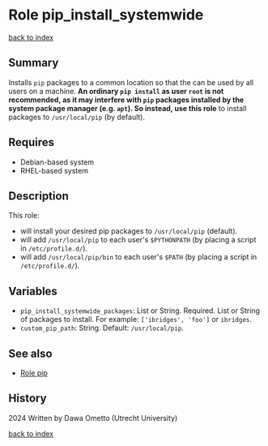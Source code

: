 # Role pip_install_systemwide
[back to index](../index.md#Roles)

## Summary

Installs `pip` packages to a common location so that the can be used by all users on a machine. **An ordinary `pip install` as user `root` is not recommended, as it may interfere with `pip` packages installed by the system package manager (e.g. `apt`). So instead, use this role** to install packages to `/usr/local/pip` (by default).

## Requires

* Debian-based system
* RHEL-based system

## Description
This role:

- will install your desired pip packages to `/usr/local/pip` (default).
- will add `/usr/local/pip` to each user's `$PYTHONPATH` (by placing a script in `/etc/profile.d/`).
- will add `/usr/local/pip/bin` to each user's `$PATH` (by placing a script in `/etc/profile.d/`).

## Variables

- `pip_install_systemwide_packages`: List or String. Required. List or String of packages to install. For example: `['ibridges', 'foo']` or `ibridges`.
- `custom_pip_path`: String. Default: `/usr/local/pip`.

## See also

- [Role pip](pip.md)

## History
2024 Written by Dawa Ometto (Utrecht University)

[back to index](../index.md#Roles)
